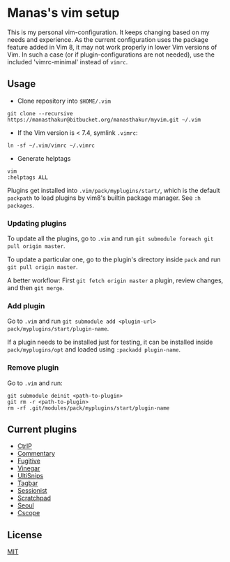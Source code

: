 # Manas's vim setup

This is my personal vim-configuration.
It keeps changing based on my needs and experience.
As the current configuration uses the package feature added in Vim 8, it may not
work properly in lower Vim versions of Vim.
In such a case (or if plugin-configurations are not needed), use the included 'vimrc-minimal' instead of `vimrc`.

## Usage

- Clone repository into `$HOME/.vim`
```
git clone --recursive https://manasthakur@bitbucket.org/manasthakur/myvim.git ~/.vim
```

- If the Vim version is < 7.4, symlink `.vimrc`:
```
ln -sf ~/.vim/vimrc ~/.vimrc
```

- Generate helptags
```
vim
:helptags ALL
```

Plugins get installed into `.vim/pack/myplugins/start/`, which is the default
`packpath` to load plugins by vim8's builtin package manager. See `:h packages`.

### Updating plugins

To update all the plugins, go to `.vim` and run `git submodule foreach git pull origin master`.

To update a particular one, go to the plugin's directory inside `pack` and run
`git pull origin master`.

A better workflow:
First `git fetch origin master` a plugin, review changes, and then `git merge`.

### Add plugin

Go to `.vim` and run `git submodule add <plugin-url> pack/myplugins/start/plugin-name`.

If a plugin needs to be installed just for testing, it can be installed inside
`pack/myplugins/opt` and loaded using `:packadd plugin-name`.

### Remove plugin

Go to `.vim` and run:
```
git submodule deinit <path-to-plugin>
git rm -r <path-to-plugin>
rm -rf .git/modules/pack/myplugins/start/plugin-name
```

## Current plugins

* [CtrlP](https://github.com/ctrlpvim/ctrlp.vim)
* [Commentary](https://github.com/tpope/vim-commentary)
* [Fugitive](https://github.com/tpope/vim-fugitive)
* [Vinegar](https://github.com/tpope/vim-vinegar)
* [UltiSnips](https://github.com/SirVer/ultisnips)
* [Tagbar](https://github.com/majutsushi/tagbar)
* [Sessionist](https://github.com/manasthakur/vim-sessionist)
* [Scratchpad](https://github.com/manasthakur/vim-scratchpad)
* [Seoul](https://github.com/manasthakur/vim-seoul)
* [Cscope](http://cscope.sourceforge.net/cscope_maps.vim)

## License

[MIT](LICENSE)

